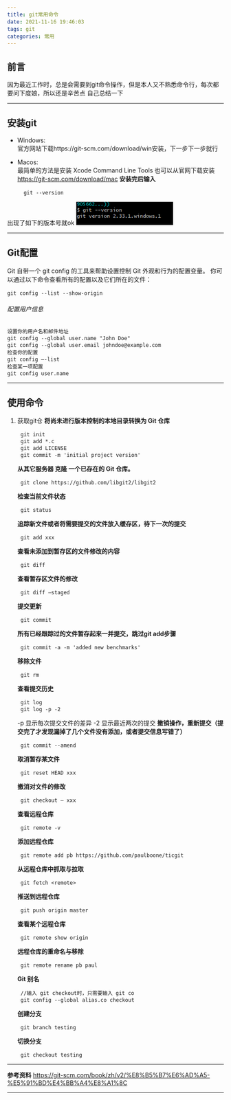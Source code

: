 ```yaml
---
title: git常用命令
date: 2021-11-16 19:46:03
tags: git
categories: 常用
---
```

## 前言  
因为最近工作时，总是会需要到git命令操作，但是本人又不熟悉命令行，每次都要问下度娘，所以还是辛苦点 自己总结一下
***
## 安装git
* Windows:  
官方网站下载https://git-scm.com/download/win安装，下一步下一步就行
* Macos:  
最简单的方法是安装 Xcode Command Line Tools
也可以从官网下载安装 https://git-scm.com/download/mac
**安装完后输入**  

        git --version
出现了如下的版本号就ok
<img src="/images/git-01.png">

***
## Git配置
Git 自带一个 git config 的工具来帮助设置控制 Git 外观和行为的配置变量。
你可以通过以下命令查看所有的配置以及它们所在的文件：
    
    git config --list --show-origin
###### 配置用户信息
    设置你的用户名和邮件地址
    git config --global user.name "John Doe"
    git config --global user.email johndoe@example.com
    检查你的配置
    git config –-list
    检查某一项配置
    git config user.name
    
***
## 使用命令
1. 获取git仓
    **将尚未进行版本控制的本地目录转换为 Git 仓库**

        git init
        git add *.c
        git add LICENSE
        git commit -m 'initial project version'
    **从其它服务器 克隆 一个已存在的 Git 仓库。**

        git clone https://github.com/libgit2/libgit2
    
    **检查当前文件状态**

        git status
    **追踪新文件或者将需要提交的文件放入缓存区，待下一次的提交**

        git add xxx
    **查看未添加到暂存区的文件修改的内容**

        git diff
    **查看暂存区文件的修改**
    
        git diff –staged
    **提交更新**
        
        git commit
    **所有已经跟踪过的文件暂存起来一并提交，跳过git add步骤**

        git commit -a -m 'added new benchmarks'
    **移除文件**

        git rm
    **查看提交历史**

        git log
        git log -p -2
    -p 显示每次提交文件的差异 -2 显示最近两次的提交
    **撤销操作，重新提交（提交完了才发现漏掉了几个文件没有添加，或者提交信息写错了）**

        git commit --amend
    **取消暂存某文件**

        git reset HEAD xxx
    **撤消对文件的修改**

        git checkout – xxx
    **查看远程仓库**

        git remote -v
    **添加远程仓库**

        git remote add pb https://github.com/paulboone/ticgit
    **从远程仓库中抓取与拉取**

        git fetch <remote>
    **推送到远程仓库**

        git push origin master
    **查看某个远程仓库**

        git remote show origin
    **远程仓库的重命名与移除**

        git remote rename pb paul
    **Git 别名**
        
        //输入 git checkout时，只需要输入 git co
        git config --global alias.co checkout
        
    **创建分支**
    
        git branch testing
    **切换分支**

        git checkout testing
    
***

**参考资料**
https://git-scm.com/book/zh/v2/%E8%B5%B7%E6%AD%A5-%E5%91%BD%E4%BB%A4%E8%A1%8C

***
